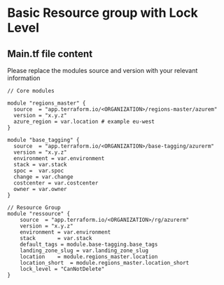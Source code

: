 # Basic Resource group with Lock Level


## Main.tf file content
  Please replace the modules source and version with your relevant information  

```hcl  
// Core modules

module "regions_master" {
  source  = "app.terraform.io/<ORGANIZATION>/regions-master/azurem"
  version = "x.y.z"
  azure_region = var.location # example eu-west
}

module "base_tagging" {
  source  = "app.terraform.io/<ORGANIZATION>/base-tagging/azurerm"
  version = "x.y.z"
  environment = var.environment
  stack = var.stack
  spoc =  var.spoc
  change = var.change
  costcenter = var.costcenter
  owner = var.owner
}

// Resource Group
module "ressource" {
    source  = "app.terraform.io/<ORGANIZATION>/rg/azurerm"
    version = "x.y.z"
    environment = var.environment
    stack       = var.stack
    default_tags = module.base-tagging.base_tags
    landing_zone_slug = var.landing_zone_slug
    location    = module.regions_master.location
    location_short  = module.regions_master.location_short
    lock_level = "CanNotDelete"
}
```